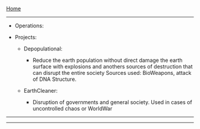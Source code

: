 [Home](/README.md)    

---  

- Operations:

- Projects:
  - Depopulational:
    - Reduce the earth population without direct damage the earth surface
       with explosions and anothers sources of destruction that can disrupt the entire society
       Sources used: BioWeapons, attack of DNA Structure.

  - EarthCleaner:
    - Disruption of governments and general society.
      Used in cases of uncontrolled chaos or WorldWar 

---   


---   


